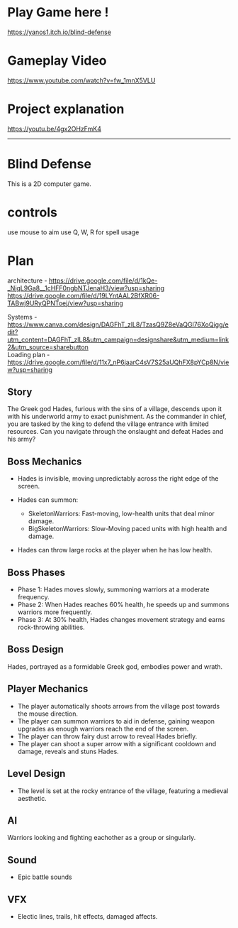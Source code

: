 # Play Game here !
https://yanos1.itch.io/blind-defense

# Gameplay Video
https://www.youtube.com/watch?v=fw_1mnX5VLU

# Project explanation
https://youtu.be/4gx2OHzFmK4


------------------------


# Blind Defense
This is a 2D computer game.
# controls
use mouse to aim
use Q, W, R for spell usage

# Plan
architecture - https://drive.google.com/file/d/1kQe-_NjqL9Ga8__1cHFF0ngbNTJenaH3/view?usp=sharing                                                                                             https://drive.google.com/file/d/19LYntAAL2BfXR06-TABwj9URyQPNToej/view?usp=sharing

Systems -      https://www.canva.com/design/DAGFhT_zlL8/TzasQ9Z8eVaQGl76XoQigg/edit?utm_content=DAGFhT_zlL8&utm_campaign=designshare&utm_medium=link2&utm_source=sharebutton   
Loading plan - https://drive.google.com/file/d/11x7_nP6jaarC4sV7S25aUQhFX8pYCp8N/view?usp=sharing
## Story
The Greek god Hades, furious with the sins of a village, descends upon it with his underworld army to exact punishment. As the commander in chief, you are tasked by the king to defend the village entrance with limited resources. Can you navigate through the onslaught and defeat Hades and his army?

## Boss Mechanics
- Hades is invisible, moving unpredictably across the right edge of the screen.
- Hades can summon:
  - SkeletonWarriors: Fast-moving, low-health units that deal minor damage.
  - BigSkeletonWarriors: Slow-Moving paced units with high health and damage.

-  Hades can throw large rocks at the player when he has low health.

## Boss Phases
- Phase 1: Hades moves slowly, summoning warriors at a moderate frequency.
- Phase 2: When Hades reaches 60% health, he speeds up and summons warriors more frequently.
- Phase 3: At 30% health, Hades changes movement strategy and earns rock-throwing abilities.

## Boss Design
Hades, portrayed as a formidable Greek god, embodies power and wrath.

## Player Mechanics
- The player automatically shoots arrows from the village post towards the mouse direction.
- The player can summon warriors to aid in defense, gaining weapon upgrades as enough warriors reach the end of the screen.
- The player can throw fairy dust arrow to reveal Hades briefly.
- The player can shoot a super arrow with a significant cooldown and damage, reveals and stuns Hades.

## Level Design
- The level is set at the rocky entrance of the village, featuring a medieval aesthetic.

## AI
Warriors looking and fighting eachother as a group or singularly.

## Sound
- Epic battle sounds

## VFX
- Electic lines, trails, hit effects, damaged affects.

